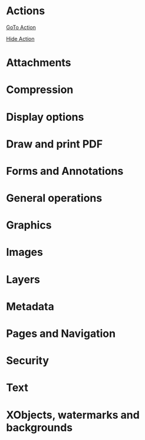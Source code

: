 # Actions
[GoTo Action](/Samples/Actions/GoToAction)

[Hide Action](/Samples/Actions/HideAction)

# Attachments
# Compression
# Display options
# Draw and print PDF
# Forms and Annotations
# General operations
# Graphics
# Images
# Layers
# Metadata
# Pages and Navigation
# Security
# Text
# XObjects, watermarks and backgrounds